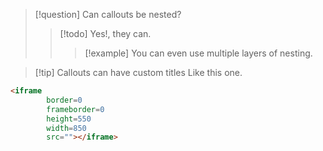 
> [!question] Can callouts be nested?
> > [!todo] Yes!, they can.
> > > [!example]  You can even use multiple layers of nesting.


> [!tip] Callouts can have custom titles
> Like this one.

```html
<iframe 
		border=0
		frameborder=0
		height=550
		width=850
		src=""></iframe>
```
